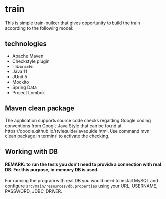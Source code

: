 # train
This is simple train-builder that gives opportunity to build the train according to the following model:


## technologies
* Apache Maven
* Checkstyle plugin
* Hibernate
* Java 11
* JUnit 5
* Mockito
* Spring Data
* Project Lombok

## Maven clean package
The application supports source code checks regarding Google coding conventions from 
Google Java Style that can be found at https://google.github.io/styleguide/javaguide.html. 
Use command mvn clean package in terminal to activate the checking.

## Working with DB
#### REMARK: to run the tests you don't need to provide a connection with real DB. For this purpose, in-memory DB is used.
For running the program with real DB you would need to install MySQL and configure 
`src/main/resources/db.properties` using your URL, USERNAME, PASSWORD, JDBC_DRIVER.

